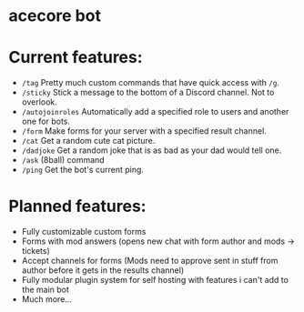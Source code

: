 # acecore bot

# Current features:
- `/tag` Pretty much custom commands that have quick access with `/g`.
- `/sticky` Stick a message to the bottom of a Discord channel. Not to overlook.
- `/autojoinroles` Automatically add a specified role to users and another one for bots.
- `/form` Make forms for your server with a specified result channel.
- `/cat` Get a random cute cat picture.
- `/dadjoke` Get a random joke that is as bad as your dad would tell one.
- `/ask` (8ball) command
- `/ping` Get the bot's current ping.
# Planned features:
- Fully customizable custom forms 
- Forms with mod answers (opens new chat with form author and mods -> tickets)
- Accept channels for forms (Mods need to approve sent in stuff from author before it gets in the results channel)
- Fully modular plugin system for self hosting with features i can't add to the main bot
- Much more...
